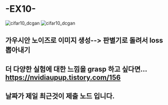 # -EX10-
![cifar10_dcgan](https://user-images.githubusercontent.com/62669499/152998065-0dc36b91-3a3c-4f9d-96ec-dce194df419c.gif)
![cifar10_dcgan](https://user-images.githubusercontent.com/62669499/152998177-b1d24578-1028-477e-b446-15727e031690.gif)
## 가우시안 노이즈로 이미지 생성--> 판별기로 돌려서 loss 뽑아내기 
## 더 다양한 실험에 대한 느낌을 grasp 하고 싶다면... https://nvidiaupup.tistory.com/156 

## 날짜가 제일 최근것이 제출 노드 입니다. 
